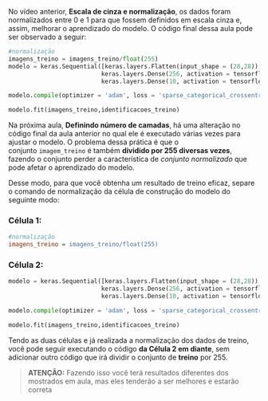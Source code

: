 No vídeo anterior, **Escala de cinza e normalização**, os dados foram normalizados entre 0 e 1 para que fossem definidos em escala cinza e, assim, melhorar o aprendizado do modelo. O código final dessa aula pode ser observado a seguir:

```python
#normalização
imagens_treino = imagens_treino/float(255)
modelo = keras.Sequential([keras.layers.Flatten(input_shape = (28,28)), 
                          keras.layers.Dense(256, activation = tensorflow.nn.relu),
                          keras.layers.Dense(10, activation = tensorflow.nn.softmax)])

modelo.compile(optimizer = 'adam', loss = 'sparse_categorical_crossentropy')

modelo.fit(imagens_treino,identificacoes_treino)
```

Na próxima aula, **Definindo número de camadas**, há uma alteração no código final da aula anterior no qual ele é executado várias vezes para ajustar o modelo. O problema dessa prática é que o conjunto `imagem_treino` é também **dividido por 255 diversas vezes**, fazendo o conjunto perder a característica de _conjunto normalizado_ que pode afetar o aprendizado do modelo.

Desse modo, para que você obtenha um resultado de treino eficaz, separe o comando de normalização da célula de construção do modelo do seguinte modo:

### Célula 1:

```ini
#normalização
imagens_treino = imagens_treino/float(255)
```

### Célula 2:

```python
modelo = keras.Sequential([keras.layers.Flatten(input_shape = (28,28)),
                          keras.layers.Dense(256, activation = tensorflow.nn.relu),
                          keras.layers.Dense(10, activation = tensorflow.nn.softmax)])

modelo.compile(optimizer = 'adam', loss = 'sparse_categorical_crossentropy')

modelo.fit(imagens_treino,identificacoes_treino)
```

Tendo as duas células e já realizada a normalização dos dados de treino, você pode seguir executando o código **da Célula 2 em diante**, sem adicionar outro código que irá dividir o conjunto de **treino** por 255.

> **ATENÇÃO:** Fazendo isso você terá resultados diferentes dos mostrados em aula, mas eles tenderão a ser melhores e estarão correta